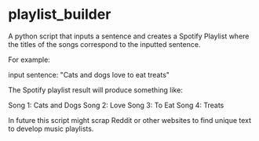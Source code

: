 # playlist_builder

A python script that inputs a sentence and creates a Spotify Playlist where the titles of the songs correspond to the inputted sentence.

For example:

input sentence: "Cats and dogs love to eat treats"

The Spotify playlist result will produce something like:

Song 1: Cats and Dogs
Song 2: Love
Song 3: To Eat
Song 4: Treats

In future this script might scrap Reddit or other websites to find unique text to develop music playlists.
